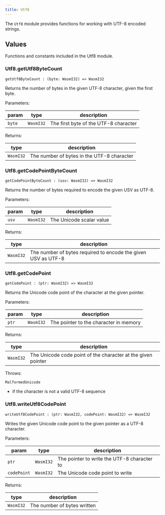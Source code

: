 ```yaml
---
title: Utf8
---
```


The `Utf8` module provides functions for working with UTF-8 encoded strings.

## Values

Functions and constants included in the Utf8 module.

### Utf8.**getUtf8ByteCount**

```grain
getUtf8ByteCount : (byte: WasmI32) => WasmI32
```

Returns the number of bytes in the given UTF-8 character, given the first byte.

Parameters:

|param|type|description|
|-----|----|-----------|
|`byte`|`WasmI32`|The first byte of the UTF-8 character|

Returns:

|type|description|
|----|-----------|
|`WasmI32`|The number of bytes in the UTF-8 character|

### Utf8.**getCodePointByteCount**

```grain
getCodePointByteCount : (usv: WasmI32) => WasmI32
```

Returns the number of bytes required to encode the given USV as UTF-8.

Parameters:

|param|type|description|
|-----|----|-----------|
|`usv`|`WasmI32`|The Unicode scalar value|

Returns:

|type|description|
|----|-----------|
|`WasmI32`|The number of bytes required to encode the given USV as UTF-8|

### Utf8.**getCodePoint**

```grain
getCodePoint : (ptr: WasmI32) => WasmI32
```

Returns the Unicode code point of the character at the given pointer.

Parameters:

|param|type|description|
|-----|----|-----------|
|`ptr`|`WasmI32`|The pointer to the character in memory|

Returns:

|type|description|
|----|-----------|
|`WasmI32`|The Unicode code point of the character at the given pointer|

Throws:

`MalformedUnicode`

* if the character is not a valid UTF-8 sequence

### Utf8.**writeUtf8CodePoint**

```grain
writeUtf8CodePoint : (ptr: WasmI32, codePoint: WasmI32) => WasmI32
```

Writes the given Unicode code point to the given pointer as a UTF-8 character.

Parameters:

|param|type|description|
|-----|----|-----------|
|`ptr`|`WasmI32`|The pointer to write the UTF-8 character to|
|`codePoint`|`WasmI32`|The Unicode code point to write|

Returns:

|type|description|
|----|-----------|
|`WasmI32`|The number of bytes written|

